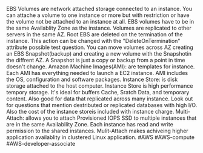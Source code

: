 EBS Volumes are network attached storage connected to an instance. You can attache a volume to one instance or more but with restriction or have the volume not be attached to an instance at all.
EBS volumes have to be in the same Availablity Zone as the instance. Volumes are replicated to other servers in the same AZ. Root EBS are deleted on the termination of the instance. <font class="highlight-m">This action can be changed with the "DeleteOnTermination" attribute possible test question.</font> You can move volumes across AZ creating an EBS Snapshot(backup) and creating a new volume with the Snapshotin the diffrent AZ. A Snapshot is just a copy or backup from a point in time doesn't change.
<font class="h3 highlight-b">Amazon Machine Images(AMI):</font> are templates for instance. Each AMI has everything needed to launch a EC2 instance. AMI  includes the OS, configuration and software packages.
<font class="h3 highlight-b">Instance Store:</font> is disk storage attached to the host computer. Instance Store is high performance tempory storage. It's ideal for buffers Cache, Sratch Data, and temporary content. Also good for data that replicated across many instance. <font class="highlight-m">Look out for questions that mention destributed or replicated databases with high I/O. Also the cost of the instance storeis included with instance charge.</font>
<font class="h3 highlight-b">Multi-Attach:</font> allows you to attach Provisioned IOPS SSD to multiple instances that are in the same Availability Zone. Each instance has read and write permission to the shared instances. Mulit-Attach makes achiveing higher application availablity in clustered Linux application.
#AWS #AWS-compute #AWS-developer-associate

